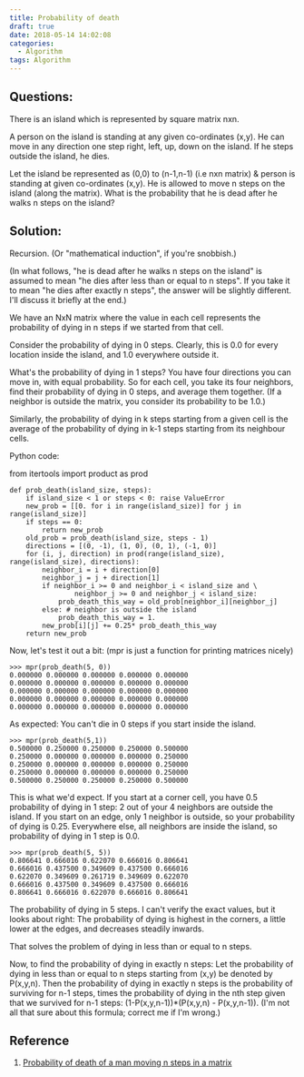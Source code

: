 ```yaml
---
title: Probability of death
draft: true
date: 2018-05-14 14:02:08
categories: 
  - Algorithm 
tags: Algorithm 
---
```

## Questions:

There is an island which is represented by square matrix nxn.

A person on the island is standing at any given co-ordinates (x,y). He can move in any direction one step right, left, up, down on the island. If he steps outside the island, he dies.

Let the island be represented as (0,0) to (n-1,n-1) (i.e nxn matrix) & person is standing at given co-ordinates (x,y). He is allowed to move n steps on the island (along the matrix). What is the probability that he is dead after he walks n steps on the island?
                
## Solution:          

Recursion. (Or "mathematical induction", if you're snobbish.)

(In what follows, "he is dead after he walks n steps on the island" is assumed to mean "he dies after less than or equal to n steps". If you take it to mean "he dies after exactly n steps", the answer will be slightly different. I'll discuss it briefly at the end.)

We have an NxN matrix where the value in each cell represents the probability of dying in n steps if we started from that cell.

Consider the probability of dying in 0 steps. Clearly, this is 0.0 for every location inside the island, and 1.0 everywhere outside it.

What's the probability of dying in 1 steps? You have four directions you can move in, with equal probability. So for each cell, you take its four neighbors, find their probability of dying in 0 steps, and average them together. (If a neighbor is outside the matrix, you consider its probability to be 1.0.)

Similarly, the probability of dying in k steps starting from a given cell is the average of the probability of dying in k-1 steps starting from its neighbour cells.

Python code:

from itertools import product as prod 

    def prob_death(island_size, steps):
        if island_size < 1 or steps < 0: raise ValueError
        new_prob = [[0. for i in range(island_size)] for j in range(island_size)]
        if steps == 0:
            return new_prob
        old_prob = prob_death(island_size, steps - 1)
        directions = [(0, -1), (1, 0), (0, 1), (-1, 0)]
        for (i, j, direction) in prod(range(island_size), range(island_size), directions):
            neighbor_i = i + direction[0]
            neighbor_j = j + direction[1]
            if neighbor_i >= 0 and neighbor_i < island_size and \
                    neighbor_j >= 0 and neighbor_j < island_size:
                prob_death_this_way = old_prob[neighbor_i][neighbor_j]
            else: # neighbor is outside the island 
                prob_death_this_way = 1.
            new_prob[i][j] += 0.25* prob_death_this_way
        return new_prob

Now, let's test it out a bit: (mpr is just a function for printing matrices nicely)

    >>> mpr(prob_death(5, 0))
    0.000000 0.000000 0.000000 0.000000 0.000000
    0.000000 0.000000 0.000000 0.000000 0.000000
    0.000000 0.000000 0.000000 0.000000 0.000000
    0.000000 0.000000 0.000000 0.000000 0.000000
    0.000000 0.000000 0.000000 0.000000 0.000000

As expected: You can't die in 0 steps if you start inside the island.

    >>> mpr(prob_death(5,1))
    0.500000 0.250000 0.250000 0.250000 0.500000
    0.250000 0.000000 0.000000 0.000000 0.250000
    0.250000 0.000000 0.000000 0.000000 0.250000
    0.250000 0.000000 0.000000 0.000000 0.250000
    0.500000 0.250000 0.250000 0.250000 0.500000
This is what we'd expect. If you start at a corner cell, you have 0.5 probability of dying in 1 step: 2 out of your 4 neighbors are outside the island. If you start on an edge, only 1 neighbor is outside, so your probability of dying is 0.25. Everywhere else, all neighbors are inside the island, so probability of dying in 1 step is 0.0.

    >>> mpr(prob_death(5, 5))
    0.806641 0.666016 0.622070 0.666016 0.806641
    0.666016 0.437500 0.349609 0.437500 0.666016
    0.622070 0.349609 0.261719 0.349609 0.622070
    0.666016 0.437500 0.349609 0.437500 0.666016
    0.806641 0.666016 0.622070 0.666016 0.806641
The probability of dying in 5 steps. I can't verify the exact values, but it looks about right: The probability of dying is highest in the corners, a little lower at the edges, and decreases steadily inwards.

That solves the problem of dying in less than or equal to n steps.

Now, to find the probability of dying in exactly n steps: Let the probability of dying in less than or equal to n steps starting from (x,y) be denoted by P(x,y,n). Then the probability of dying in exactly n steps is the probability of surviving for n-1 steps, times the probability of dying in the nth step given that we survived for n-1 steps: (1-P(x,y,n-1))*(P(x,y,n) - P(x,y,n-1)). (I'm not all that sure about this formula; correct me if I'm wrong.)

## Reference
1. [Probability of death of a man moving n steps in a matrix](https://stackoverflow.com/questions/16522296/probability-of-death-of-a-man-moving-n-steps-in-a-matrix?utm_medium=organic&utm_source=google_rich_qa&utm_campaign=google_rich_qa)